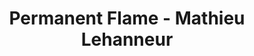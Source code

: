 ---
title: Permanent Flame - Mathieu Lehanneur
layout: entry
presentation: side-by-side
object:
  - id: ptl-24700
order: 435
menu: false
---